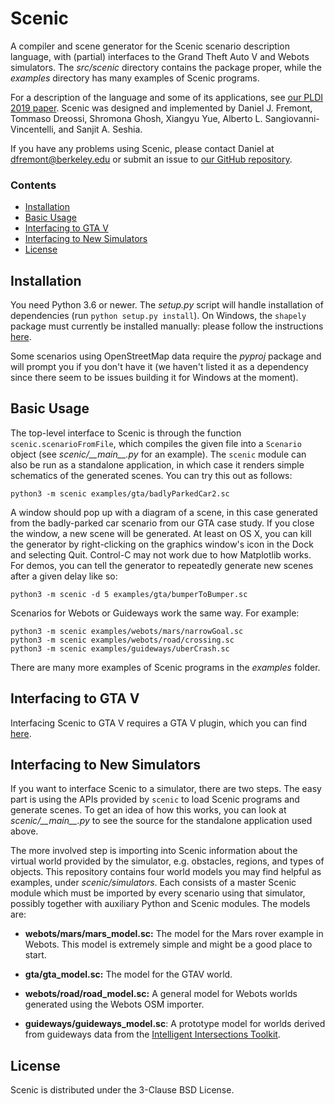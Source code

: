 # Scenic

A compiler and scene generator for the Scenic scenario description language, with (partial) interfaces to the Grand Theft Auto V and Webots simulators.
The _src/scenic_ directory contains the package proper, while the _examples_ directory has many examples of Scenic programs.

For a description of the language and some of its applications, see [our PLDI 2019 paper](https://arxiv.org/abs/1809.09310).
Scenic was designed and implemented by Daniel J. Fremont, Tommaso Dreossi, Shromona Ghosh, Xiangyu Yue, Alberto L. Sangiovanni-Vincentelli, and Sanjit A. Seshia.

If you have any problems using Scenic, please contact Daniel at <dfremont@berkeley.edu> or submit an issue to [our GitHub repository](https://github.com/BerkeleyLearnVerify/Scenic).

### Contents

* [Installation](#installation)
* [Basic Usage](#basic-usage)
* [Interfacing to GTA V](#interfacing-to-gta-v)
* [Interfacing to New Simulators](#interfacing-to-new-simulators)
* [License](#license)

## Installation

You need Python 3.6 or newer.
The _setup.py_ script will handle installation of dependencies (run `python setup.py install`).
On Windows, the `shapely` package must currently be installed manually: please follow the instructions [here](https://github.com/Toblerity/Shapely#built-distributions).


Some scenarios using OpenStreetMap data require the _pyproj_ package and will prompt you if you don't have it (we haven't listed it as a dependency since there seem to be issues building it for Windows at the moment).

## Basic Usage

The top-level interface to Scenic is through the function `scenic.scenarioFromFile`, which compiles the given file into a `Scenario` object (see _scenic/\_\_main\_\_.py_ for an example).
The `scenic` module can also be run as a standalone application, in which case it renders simple schematics of the generated scenes.
You can try this out as follows:

```
python3 -m scenic examples/gta/badlyParkedCar2.sc
```
A window should pop up with a diagram of a scene, in this case generated from the badly-parked car scenario from our GTA case study.
If you close the window, a new scene will be generated.
At least on OS X, you can kill the generator by right-clicking on the graphics window's icon in the Dock and selecting Quit.
Control-C may not work due to how Matplotlib works.
For demos, you can tell the generator to repeatedly generate new scenes after a given delay like so:

```
python3 -m scenic -d 5 examples/gta/bumperToBumper.sc
```

Scenarios for Webots or Guideways work the same way. For example:

```
python3 -m scenic examples/webots/mars/narrowGoal.sc
python3 -m scenic examples/webots/road/crossing.sc
python3 -m scenic examples/guideways/uberCrash.sc
```
There are many more examples of Scenic programs in the _examples_ folder.

## Interfacing to GTA V

Interfacing Scenic to GTA V requires a GTA V plugin, which you can find [here](https://github.com/xyyue/scenic2gta).

## Interfacing to New Simulators

If you want to interface Scenic to a simulator, there are two steps.
The easy part is using the APIs provided by `scenic` to load Scenic programs and generate scenes.
To get an idea of how this works, you can look at _scenic/\_\_main\_\_.py_ to see the source for the standalone application used above.

The more involved step is importing into Scenic information about the virtual world provided by the simulator, e.g. obstacles, regions, and types of objects.
This repository contains four world models you may find helpful as examples, under _scenic/simulators_.
Each consists of a master Scenic module which must be imported by every scenario using that simulator, possibly together with auxiliary Python and Scenic modules.
The models are:

- __webots/mars/mars_model.sc:__ The model for the Mars rover example in Webots. This model is extremely simple and might be a good place to start.

- __gta/gta_model.sc:__ The model for the GTAV world.

- __webots/road/road_model.sc:__ A general model for Webots worlds generated using the Webots OSM importer.

- __guideways/guideways_model.sc__: A prototype model for worlds derived from guideways data from the [Intelligent Intersections Toolkit](https://github.com/ucbtrans/intelligent_intersection).

## License

Scenic is distributed under the 3-Clause BSD License.
